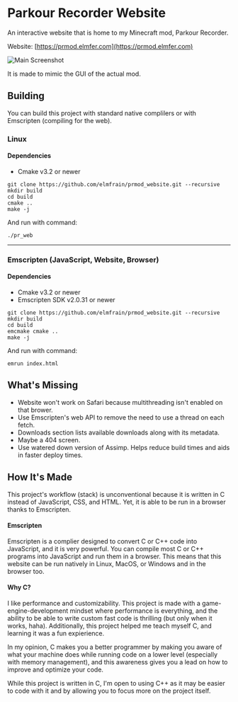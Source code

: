 # Parkour Recorder Website
An interactive website that is home to my Minecraft mod, Parkour Recorder.

Website: [https://prmod.elmfer.com](https://prmod.elmfer.com)

![Main Screenshot](https://raw.githubusercontent.com/wiki/elmfrain/prmod_website/main_screenshot.png)

It is made to mimic the GUI of the actual mod.

## Building

You can build this project with standard native complilers or with Emscripten (compiling for the web).

### Linux

#### Dependencies
* Cmake v3.2 or newer

```
git clone https://github.com/elmfrain/prmod_website.git --recursive
mkdir build
cd build
cmake ..
make -j
```
And run with command:
```
./pr_web
```
---

### Emscripten (JavaScript, Website, Browser)

#### Dependencies
* Cmake v3.2 or newer
* Emscripten SDK v2.0.31 or newer

```
git clone https://github.com/elmfrain/prmod_website.git --recursive
mkdir build
cd build
emcmake cmake ..
make -j
```

And run with command:
```
emrun index.html
```

## What's Missing
* Website won't work on Safari because multithreading isn't enabled on that brower.
* Use Emscripten's web API to remove the need to use a thread on each fetch.
* Downloads section lists available downloads along with its metadata.
* Maybe a 404 screen.
* Use watered down version of Assimp. Helps reduce build times and aids in faster deploy times.

## How It's Made
This project's workflow (stack) is unconventional because it is written in C instead of JavaScript, CSS, and HTML.
Yet, it is able to be run in a browser thanks to Emscripten.

#### Emscripten
Emscripten is a complier designed to convert C or C++ code into JavaScript, and it is very powerful.
You can compile most C or C++ programs into JavaScript and run them in a browser. This means that this website can be run
natively in Linux, MacOS, or Windows and in the browser too.

#### Why C?
I like performance and customizability. This project is made with a game-engine-development mindset where performance is everything, and
the ability to be able to write custom fast code is thrilling (but only when it works, haha). Additionally, this project helped me teach
myself C, and learning it was a fun expierience.

In my opinion, C makes you a better programmer by making you aware of what your machine does while running code on a lower level
(especially with memory management), and this awareness gives you a lead on how to improve and optimize your code.

While this project is written in C, I'm open to using C++ as it may be easier to code with it and by allowing you to focus more on the
project itself.
